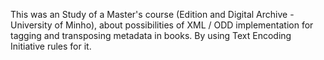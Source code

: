 This was an Study of a Master's course (Edition and Digital Archive - University of Minho), about possibilities of XML / ODD implementation for tagging and transposing metadata in books. 
By using Text Encoding Initiative rules for it.
